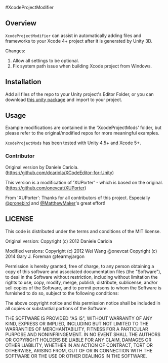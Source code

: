 #XcodeProjectModifier
## Overview
`XcodeProjectModifier` can assist in automatically adding files and frameworks to your Xcode 4+ project after it is generated by Unity 3D.

Changes:
1) Allow all settings to be optional.
2) Fix system path issue when building Xcode project from Windows.

## Installation
Add all files of the repo to your Unity project's Editor Folder, or you can download [this unity package](https://www.dropbox.com/s/3fql0ocbtrdgdi4/XcodeProjectModifier.unitypackage) and import to your project.

## Usage
Example modifications are contained in the 'XcodeProjectMods' folder, but please refer to the original/modified repos for more meaningful examples.

`XcodeProjectMods` has been tested with Unity 4.5+ and Xcode 5+.


### Contributor

Original version by Daniele Cariola. (https://github.com/dcariola/XCodeEditor-for-Unity)

This version is a modification of 'XUPorter' - which is based on the original. (https://github.com/onevcat/XUPorter)

From 'XUPorter':
Thanks for all contributors of this project. Especially [@pronebird](https://github.com/pronebird) and [@MatthewMaker](https://github.com/MatthewMaker)'s great effort!

## LICENSE
This code is distributed under the terms and conditions of the MIT license.

Original version:
Copyright (c) 2012 Daniele Cariola

Modified versions:
Copyright (c) 2012 Wei Wang @onevcat
Copyright (c) 2014 Gary J. Foreman @fearmyjargon

Permission is hereby granted, free of charge, to any person
obtaining a copy of this software and associated documentation
files (the "Software"), to deal in the Software without
restriction, including without limitation the rights to use,
copy, modify, merge, publish, distribute, sublicense, and/or sell
copies of the Software, and to permit persons to whom the
Software is furnished to do so, subject to the following
conditions:

The above copyright notice and this permission notice shall be
included in all copies or substantial portions of the Software.

THE SOFTWARE IS PROVIDED "AS IS", WITHOUT WARRANTY OF ANY KIND,
EXPRESS OR IMPLIED, INCLUDING BUT NOT LIMITED TO THE WARRANTIES
OF MERCHANTABILITY, FITNESS FOR A PARTICULAR PURPOSE AND
NONINFRINGEMENT. IN NO EVENT SHALL THE AUTHORS OR COPYRIGHT
HOLDERS BE LIABLE FOR ANY CLAIM, DAMAGES OR OTHER LIABILITY,
WHETHER IN AN ACTION OF CONTRACT, TORT OR OTHERWISE, ARISING
FROM, OUT OF OR IN CONNECTION WITH THE SOFTWARE OR THE USE OR
OTHER DEALINGS IN THE SOFTWARE.
